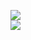 [![](https://img.shields.io/badge/Made%20With-Github%20Spray-lightgrey.svg?style=for-the-badge&logo=github)](https://github.com/Annihil/github-spray#29654)  
[![](https://i.imgur.com/2DrTn0Z.gif)](https://github.com/Annihil/github-spray)